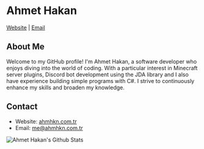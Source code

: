 # Ahmet Hakan

[Website](https://ahmhkn.com.tr) | [Email](mailto:me@ahmhkn.com.tr)

## About Me
Welcome to my GitHub profile! I'm Ahmet Hakan, a software developer who enjoys diving into the world of coding. With a particular interest in Minecraft server plugins, Discord bot development using the JDA library and I also have experience building simple programs with C#. I strive to continuously enhance my skills and broaden my knowledge.

## Contact
- Website: [ahmhkn.com.tr](https://ahmhkn.com.tr)
- Email: [me@ahmhkn.com.tr](mailto:me@ahmhkn.com.tr)

<img align="left" alt="Ahmet Hakan's Github Stats" src="https://github-readme-stats.vercel.app/api?username=ahmhkn0&show_icons=true&theme=dracula&count_private=true" />
